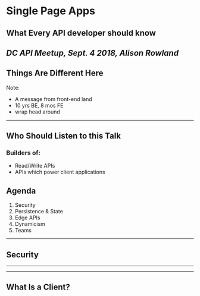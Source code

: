 # Single Page Apps

## What Every API developer should know

_DC API Meetup, Sept. 4 2018, Alison Rowland_
---

## Things Are Different Here

Note:
- A message from front-end land
- 10 yrs BE, 8 mos FE
- wrap head around

---

## Who Should Listen to this Talk

### Builders of:

- Read/Write APIs
- APIs which power client applications


## Agenda

1. Security
2. Persistence & State
3. Edge APIs
4. Dynamicism
5. Teams

---

## Security

---




---


## What Is a Client?





